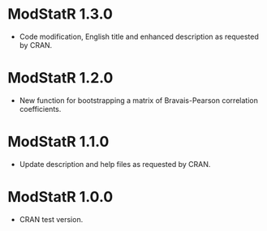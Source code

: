 # ModStatR 1.3.0

* Code modification, English title and enhanced description as requested by CRAN.

# ModStatR 1.2.0

* New function for bootstrapping a matrix of Bravais-Pearson correlation coefficients.

# ModStatR 1.1.0

* Update description and help files as requested by CRAN.

# ModStatR 1.0.0

* CRAN test version.
